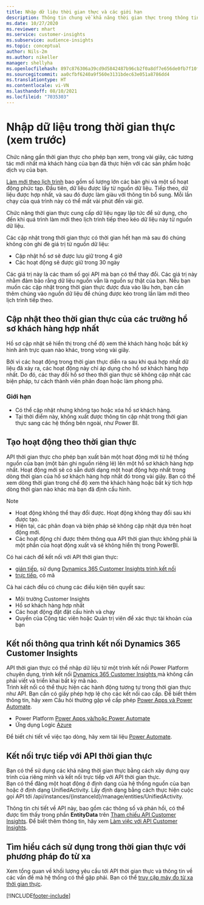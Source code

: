 ```yaml
---
title: Nhập dữ liệu thời gian thực và các giới hạn
description: Thông tin chung về khả năng thời gian thực trong thông tin chi tiết về đối tượng.
ms.date: 10/27/2020
ms.reviewer: mhart
ms.service: customer-insights
ms.subservice: audience-insights
ms.topic: conceptual
author: Nils-2m
ms.author: nikeller
manager: shellyha
ms.openlocfilehash: 897c876306a39cd9d5842487b96cb2f0a8df7e656de0fb7f10fe8c7f53e2db6b
ms.sourcegitcommit: aa0cfbf6240a9f560e3131bdec63e051a8786dd4
ms.translationtype: HT
ms.contentlocale: vi-VN
ms.lasthandoff: 08/10/2021
ms.locfileid: "7035303"
---
```

# <a name="real-time-data-ingestion-preview"></a>Nhập dữ liệu trong thời gian thực (xem trước)

Chức năng gần thời gian thực cho phép bạn xem, trong vài giây, các tương tác mới nhất mà khách hàng của bạn đã thực hiện với các sản phẩm hoặc dịch vụ của bạn.

[Làm mới theo lịch trình](system.md#schedule-tab) bao gồm số lượng lớn các bản ghi và một số hoạt động phức tạp. Đầu tiên, dữ liệu được lấy từ nguồn dữ liệu. Tiếp theo, dữ liệu được hợp nhất, và sau đó được làm giàu với thông tin bổ sung. Mỗi lần chạy của quá trình này có thể mất vài phút đến vài giờ.

Chức năng thời gian thực cung cấp dữ liệu ngay lập tức để sử dụng, cho đến khi quá trình làm mới theo lịch trình tiếp theo kéo dữ liệu này từ nguồn dữ liệu.

Các cập nhật trong thời gian thực có thời gian hết hạn mà sau đó chúng không còn ghi đè giá trị từ nguồn dữ liệu:

- Cập nhật hồ sơ sẽ được lưu giữ trong 4 giờ
- Các hoạt động sẽ được giữ trong 30 ngày

Các giá trị này là các tham số gọi API mà bạn có thể thay đổi. Các giá trị này nhằm đảm bảo rằng dữ liệu nguồn vẫn là nguồn sự thật của bạn. Nếu bạn muốn các cập nhật trong thời gian thực được đưa vào lâu hơn, bạn cần thêm chúng vào nguồn dữ liệu để chúng được kéo trong lần làm mới theo lịch trình tiếp theo.

## <a name="real-time-update-of-the-unified-customer-profile-fields"></a>Cập nhật theo thời gian thực của các trường hồ sơ khách hàng hợp nhất

Hồ sơ cập nhật sẽ hiển thị trong chế độ xem thẻ khách hàng hoặc bất kỳ hình ảnh trực quan nào khác, trong vòng vài giây.

Bởi vì các hoạt động trong thời gian thực diễn ra sau khi quá hợp nhất dữ liệu đã xảy ra, các hoạt động này chỉ áp dụng cho hồ sơ khách hàng hợp nhất. Do đó, các thay đổi hồ sơ theo thời gian thực sẽ không cập nhật các biện pháp, tư cách thành viên phân đoạn hoặc làm phong phú.

### <a name="limitations"></a>Giới hạn

- Có thể cập nhật nhưng không tạo hoặc xóa hồ sơ khách hàng.
- Tại thời điểm này, không xuất được thông tin cập nhật trong thời gian thực sang các hệ thống bên ngoài, như Power BI.

## <a name="real-time-creation-of-activities"></a>Tạo hoạt động theo thời gian thực

API thời gian thực cho phép bạn xuất bản một hoạt động mới từ hệ thống nguồn của bạn (một bản ghi nguồn riêng lẻ) lên một hồ sơ khách hàng hợp nhất. Hoạt động mới sẽ có sẵn dưới dạng một hoạt động hợp nhất trong dòng thời gian của hồ sơ khách hàng hợp nhất đó trong vài giây. Bạn có thể xem dòng thời gian trong chế độ xem thẻ khách hàng hoặc bất kỳ tích hợp dòng thời gian nào khác mà bạn đã định cấu hình.

> [!NOTE]
>
> - Hoạt động không thể thay đổi được. Hoạt động không thay đổi sau khi được tạo.
> - Hiện tại, các phân đoạn và biện pháp sẽ không cập nhật dựa trên hoạt động mới.
> - Các hoạt động chỉ được thêm thông qua API thời gian thực không phải là một phần của hoạt động xuất và sẽ không hiển thị trong PowerBI.

Có hai cách để kết nối với API thời gian thực:

- [gián tiếp](#connect-via-the-dynamics-365-customer-insights-connector), sử dụng [Dynamics 365 Customer Insights trình kết nối](/connectors/customerinsights/)
- [trực tiếp](#connect-directly-to-the-real-time-api), có mã

Cả hai cách đều có chung các điều kiện tiên quyết sau:

- Môi trường Customer Insights
- Hồ sơ khách hàng hợp nhất
- Các hoạt động đặt đặt cấu hình và chạy
- Quyền của Cộng tác viên hoặc Quản trị viên để xác thực tài khoản của bạn

## <a name="connect-via-the-dynamics-365-customer-insights-connector"></a>Kết nối thông qua trình kết nối Dynamics 365 Customer Insights

API thời gian thực có thể nhập dữ liệu từ một trình kết nối Power Platform chuyên dụng, trình kết nối [Dynamics 365 Customer Insights ](/connectors/customerinsights/) mà không cần phải viết và triển khai bất kỳ mã nào.    
Trình kết nối có thể thực hiện các hành động tương tự trong thời gian thực như API. Bạn cần có giấy phép hợp lệ cho các kết nối cao cấp. Để biết thêm thông tin, hãy xem Câu hỏi thường gặp về cấp phép [Power Apps và Power Automate](/power-platform/admin/powerapps-flow-licensing-faq).

- Power Platform [Power Apps và/hoặc Power Automate](/connectors/)
- Ứng dụng Logic [Azure](/azure/connectors/apis-list)

Để biết chi tiết về việc tạo dòng, hãy xem tài liệu [Power Automate](/power-automate/).

## <a name="connect-directly-to-the-real-time-api"></a>Kết nối trực tiếp với API thời gian thực

Bạn có thể sử dụng các khả năng thời gian thực bằng cách xây dựng quy trình của riêng mình và kết nối trực tiếp với API thời gian thực.    
Bạn có thể đăng một hoạt động ở định dạng của hệ thống nguồn của bạn hoặc ở định dạng UnifiedActivity. Lấy định dạng bằng cách thực hiện cuộc gọi API tới /api/instances/{instanceId}/manage/entities/UnifiedActivity.

Thông tin chi tiết về API này, bao gồm các thông số và phản hồi, có thể được tìm thấy trong phần **EntityData** trên [Tham chiếu API Customer Insights](https://developer.ci.ai.dynamics.com/api-details#api=CustomerInsights). Để biết thêm thông tin, hãy xem [Làm việc với API Customer Insights](apis.md).

## <a name="understand-your-real-time-usage-with-telemetry"></a>Tìm hiểu cách sử dụng trong thời gian thực với phương pháp đo từ xa

Xem tổng quan về khối lượng yêu cầu tới API thời gian thực và thông tin về các vấn đề mà hệ thống có thể gặp phải. Bạn có thể [truy cập máy đo từ xa thời gian thực](system.md#api-usage-tab). 


[!INCLUDE[footer-include](../includes/footer-banner.md)]